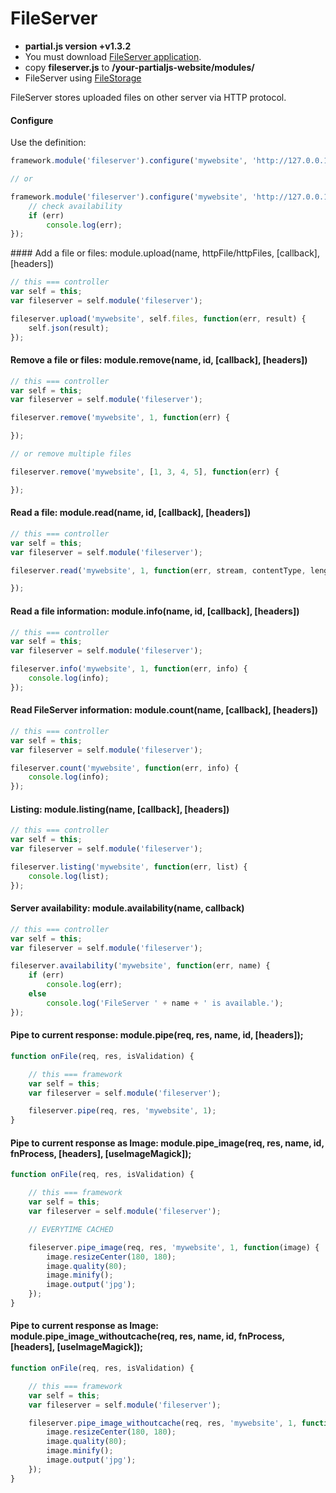# FileServer

- __partial.js version +v1.3.2__
- You must download [FileServer application](https://github.com/petersirka/fileserver).
- copy **fileserver.js** to __/your-partialjs-website/modules/__
- FileServer using [FileStorage](https://github.com/petersirka/node-filestorage)

FileServer stores uploaded files on other server via HTTP protocol.

#### Configure

Use the definition:

```js
framework.module('fileserver').configure('mywebsite', 'http://127.0.0.1:8000');

// or

framework.module('fileserver').configure('mywebsite', 'http://127.0.0.1:8000', function(err) {
	// check availability
	if (err)
		console.log(err);
});
```

#### Add a file or files: module.upload(name, httpFile/httpFiles, [callback], [headers])

```js
// this === controller
var self = this;
var fileserver = self.module('fileserver');

fileserver.upload('mywebsite', self.files, function(err, result) {
	self.json(result);
});
```

#### Remove a file or files: module.remove(name, id, [callback], [headers])

```js
// this === controller
var self = this;
var fileserver = self.module('fileserver');

fileserver.remove('mywebsite', 1, function(err) {

});

// or remove multiple files

fileserver.remove('mywebsite', [1, 3, 4, 5], function(err) {

});
```

#### Read a file: module.read(name, id, [callback], [headers])

```js
// this === controller
var self = this;
var fileserver = self.module('fileserver');

fileserver.read('mywebsite', 1, function(err, stream, contentType, length, width, height) {

});
```

#### Read a file information: module.info(name, id, [callback], [headers])

```js
// this === controller
var self = this;
var fileserver = self.module('fileserver');

fileserver.info('mywebsite', 1, function(err, info) {
	console.log(info);
});
```

#### Read FileServer information: module.count(name, [callback], [headers])

```js
// this === controller
var self = this;
var fileserver = self.module('fileserver');

fileserver.count('mywebsite', function(err, info) {
	console.log(info);
});
```

#### Listing: module.listing(name, [callback], [headers])

```js
// this === controller
var self = this;
var fileserver = self.module('fileserver');

fileserver.listing('mywebsite', function(err, list) {
	console.log(list);
});
```

#### Server availability: module.availability(name, callback)

```js
// this === controller
var self = this;
var fileserver = self.module('fileserver');

fileserver.availability('mywebsite', function(err, name) {
	if (err)
		console.log(err);
	else
		console.log('FileServer ' + name + ' is available.');
});
```

#### Pipe to current response: module.pipe(req, res, name, id, [headers]);

```js
function onFile(req, res, isValidation) {

	// this === framework
	var self = this;
	var fileserver = self.module('fileserver');

	fileserver.pipe(req, res, 'mywebsite', 1);
}
```

#### Pipe to current response as Image: module.pipe_image(req, res, name, id, fnProcess, [headers], [useImageMagick]);

```js
function onFile(req, res, isValidation) {

	// this === framework
	var self = this;
	var fileserver = self.module('fileserver');

	// EVERYTIME CACHED

	fileserver.pipe_image(req, res, 'mywebsite', 1, function(image) {
        image.resizeCenter(180, 180);
        image.quality(80);
        image.minify();
        image.output('jpg');
	});
}
```

#### Pipe to current response as Image: module.pipe_image_withoutcache(req, res, name, id, fnProcess, [headers], [useImageMagick]);

```js
function onFile(req, res, isValidation) {

	// this === framework
	var self = this;
	var fileserver = self.module('fileserver');

	fileserver.pipe_image_withoutcache(req, res, 'mywebsite', 1, function(image) {
        image.resizeCenter(180, 180);
        image.quality(80);
        image.minify();
        image.output('jpg');
	});
}
```